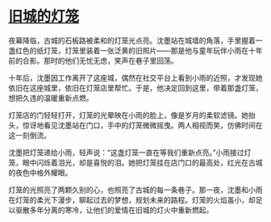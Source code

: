# [旧城的灯笼](https://hoo.be/htspw)

夜幕降临，古城的石板路被柔和的灯笼光点亮。沈墨站在城墙的角落，手里握着一盏红色的纸灯笼，灯笼里装着一张泛黄的旧照片——那是他与童年玩伴小雨在十年前的合影。那时的他们无忧无虑，笑声在巷子里回荡。

十年后，沈墨因工作离开了这座城，偶然在社交平台上看到小雨的近照，才发现她依旧在这座城里，依旧在灯笼店里帮忙。于是，他决定回到这里，带着那盏灯笼，想把久违的温暖重新点燃。

灯笼店的门轻轻打开，灯笼的光晕映在小雨的脸上，像是岁月的柔软滤镜。她抬头，惊讶地看见沈墨站在门口，手中的灯笼微微摇曳。两人相视而笑，仿佛时间在这一刻倒流。

沈墨把灯笼递给小雨，轻声说：“这盏灯笼一直在等我们重新点亮。”小雨接过灯笼，眼中闪烁着泪光，却是喜悦的泪。她把灯笼挂在店门口的最高处，红光在古城的夜色中格外耀眼。

灯笼的光照亮了两颗久别的心，也照亮了古城的每一条巷子。那一夜，沈墨和小雨在灯笼的柔光下漫步，聊起过去的梦想，规划未来的路程。灯笼的火焰虽小，却足以驱散多年分离的寒冷，让他们的爱情在旧城的灯火中重新燃起。
